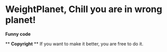 # WeightPlanet, Chill you are in wrong planet!
**Funny code**

** **Copyright** **
If you want to make it better, you are free to do it.

